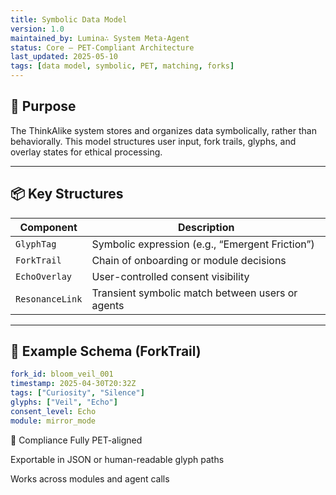 ```yaml
---
title: Symbolic Data Model
version: 1.0
maintained_by: Lumina∴ System Meta-Agent
status: Core – PET-Compliant Architecture
last_updated: 2025-05-10
tags: [data model, symbolic, PET, matching, forks]
---
```


## 🧭 Purpose

The ThinkAlike system stores and organizes data symbolically, rather than behaviorally. This model structures user input, fork trails, glyphs, and overlay states for ethical processing.

---

## 📦 Key Structures

| Component | Description |
|----------|-------------|
| `GlyphTag` | Symbolic expression (e.g., “Emergent Friction”) |
| `ForkTrail` | Chain of onboarding or module decisions |
| `EchoOverlay` | User-controlled consent visibility |
| `ResonanceLink` | Transient symbolic match between users or agents |

---

## 🧪 Example Schema (ForkTrail)

```yaml
fork_id: bloom_veil_001
timestamp: 2025-04-30T20:32Z
tags: ["Curiosity", "Silence"]
glyphs: ["Veil", "Echo"]
consent_level: Echo
module: mirror_mode
```

🔐 Compliance
Fully PET-aligned

Exportable in JSON or human-readable glyph paths

Works across modules and agent calls
